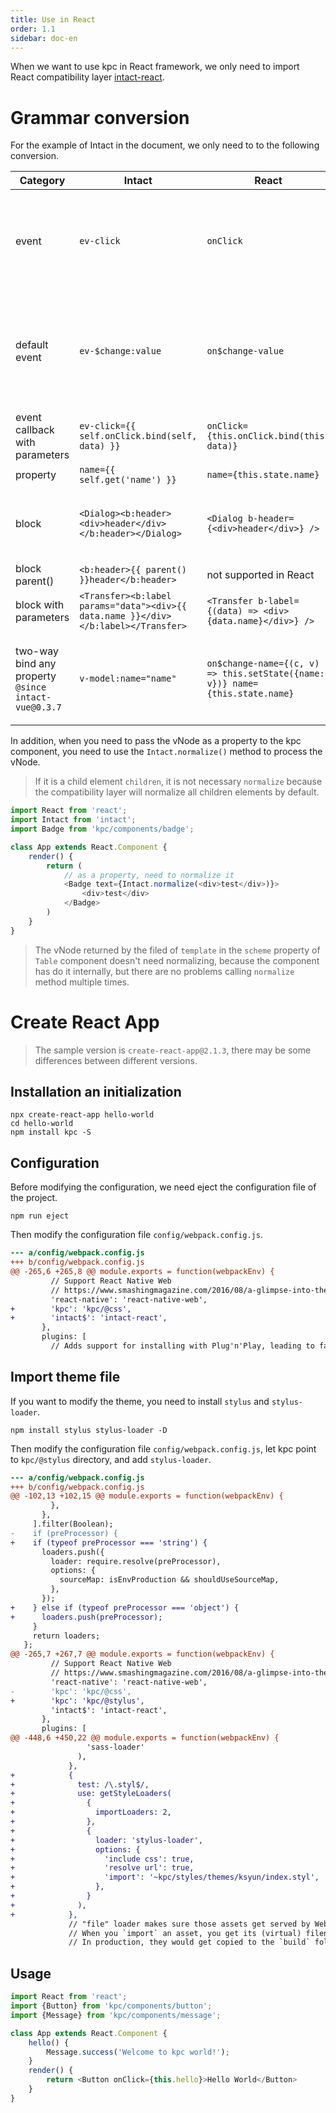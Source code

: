 ```yaml
---
title: Use in React
order: 1.1
sidebar: doc-en
---
```


When we want to use kpc in React framework, we only need to import React compatibility layer [intact-react][1].

# Grammar conversion

For the example of Intact in the document, we only need to to the following conversion.

| Category | Intact | React | Description |
| --- | --- | --- | --- |
| event | `ev-click` | `onClick` | Remain the event naming style of React: `on` + first letter capitalized event name |
| default event | `ev-$change:value` | `on$change-value` | React doesn't support colon (:) in property name, so change colon to hyphen (-) |
| event callback with parameters | `ev-click={{ self.onClick.bind(self, data) }}` | `onClick={this.onClick.bind(this, data)}` | - |
| property | `name={{ self.get('name') }}` | `name={this.state.name}` | - |
| block | `<Dialog><b:header><div>header</div></b:header></Dialog>` | `<Dialog b-header={<div>header</div>} />` | `b:header` corresponds to the property of React `b-header` |
| block parent() | `<b:header>{{ parent() }}header</b:header>` | not supported in React | - |
| block with parameters | `<Transfer><b:label params="data"><div>{{ data.name }}</div></b:label></Transfer>` | `<Transfer b-label={(data) => <div>{data.name}</div>} />` | the value of `b-lablel` is a function |
| two-way bind any property `@since intact-vue@0.3.7` | `v-model:name="name"` | `on$change-name={(c, v) => this.setState({name: v})} name={this.state.name}` | React does not support `v-model`, it can be changed to property and event |

In addition, when you need to pass the vNode as a property to the kpc component, you need to use 
the `Intact.normalize()` method to process the vNode.

> If it is a child element `children`, it is not necessary `normalize` because the compatibility layer 
> will normalize all children elements by default.

```js
import React from 'react';
import Intact from 'intact';
import Badge from 'kpc/components/badge';

class App extends React.Component {
    render() {
        return (
            // as a property, need to normalize it
            <Badge text={Intact.normalize(<div>test</div>)}>
                <div>test</div>
            </Badge>
        )
    }
}
```

> The vNode returned by the filed of `template` in the `scheme` property of `Table` component 
> doesn't need normalizing, because the component has do it internally, but there are no problems 
> calling `normalize` method multiple times.

# Create React App

> The sample version is `create-react-app@2.1.3`, there may be some differences between different versions.

## Installation an initialization

```shell
npx create-react-app hello-world
cd hello-world
npm install kpc -S
```

## Configuration

Before modifying the configuration, we need eject the configuration file of the project.

```shell
npm run eject
```

Then modify the configuration file `config/webpack.config.js`.

```diff
--- a/config/webpack.config.js
+++ b/config/webpack.config.js
@@ -265,6 +265,8 @@ module.exports = function(webpackEnv) {
         // Support React Native Web
         // https://www.smashingmagazine.com/2016/08/a-glimpse-into-the-future-with-react-native-for-web/
         'react-native': 'react-native-web',
+        'kpc': 'kpc/@css',
+        'intact$': 'intact-react',
       },
       plugins: [
         // Adds support for installing with Plug'n'Play, leading to faster installs and adding
```

## Import theme file

If you want to modify the theme, you need to install `stylus` and `stylus-loader`.

```shell
npm install stylus stylus-loader -D
```

Then modify the configuration file `config/webpack.config.js`, let kpc point to `kpc/@stylus` directory, 
and add `stylus-loader`.

```diff
--- a/config/webpack.config.js
+++ b/config/webpack.config.js
@@ -102,13 +102,15 @@ module.exports = function(webpackEnv) {
         },
       },
     ].filter(Boolean);
-    if (preProcessor) {
+    if (typeof preProcessor === 'string') {
       loaders.push({
         loader: require.resolve(preProcessor),
         options: {
           sourceMap: isEnvProduction && shouldUseSourceMap,
         },
       });
+    } else if (typeof preProcessor === 'object') {
+      loaders.push(preProcessor);
     }
     return loaders;
   };
@@ -265,7 +267,7 @@ module.exports = function(webpackEnv) {
         // Support React Native Web
         // https://www.smashingmagazine.com/2016/08/a-glimpse-into-the-future-with-react-native-for-web/
         'react-native': 'react-native-web',
-        'kpc': 'kpc/@css',
+        'kpc': 'kpc/@stylus',
         'intact$': 'intact-react',
       },
       plugins: [
@@ -448,6 +450,22 @@ module.exports = function(webpackEnv) {
                 'sass-loader'
               ),
             },
+            {
+              test: /\.styl$/,
+              use: getStyleLoaders(
+                {
+                  importLoaders: 2,
+                },
+                {
+                  loader: 'stylus-loader',
+                  options: {
+                    'include css': true,
+                    'resolve url': true,
+                    'import': '~kpc/styles/themes/ksyun/index.styl',
+                  },
+                }
+              ),
+            },
             // "file" loader makes sure those assets get served by WebpackDevServer.
             // When you `import` an asset, you get its (virtual) filename.
             // In production, they would get copied to the `build` folder.
```

## Usage

```js
import React from 'react';
import {Button} from 'kpc/components/button';
import {Message} from 'kpc/components/message';

class App extends React.Component {
    hello() {
        Message.success('Welcome to kpc world!');
    }
    render() {
        return <Button onClick={this.hello}>Hello World</Button>
    }
}
```

[1]: https://github.com/ksc-fe/intact-react

